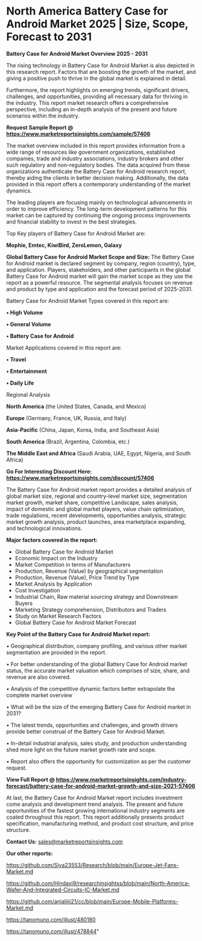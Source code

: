 # North America Battery Case for Android Market 2025 | Size, Scope, Forecast to 2031

<Strong> Battery Case for Android Market Overview 2025 - 2031</strong>

The rising technology in Battery Case for Android Market is also depicted in this research report. Factors that are boosting the growth of the market, and giving a positive push to thrive in the global market is explained in detail.

Furthermore, the report highlights on emerging trends, significant drivers, challenges, and opportunities, providing all necessary data for thriving in the industry. This report market research offers a comprehensive perspective, including an in-depth analysis of the present and future scenarios within the industry.

<strong>Request Sample Report @ <a href=https://www.marketreportsinsights.com/sample/57406>https://www.marketreportsinsights.com/sample/57406</a></strong>

The market overview included in this report provides information from a wide range of resources like government organizations, established companies, trade and industry associations, industry brokers and other such regulatory and non-regulatory bodies. The data acquired from these organizations authenticate the Battery Case for Android research report, thereby aiding the clients in better decision making. Additionally, the data provided in this report offers a contemporary understanding of the market dynamics.

The leading players are focusing mainly on technological advancements in order to improve efficiency. The long-term development patterns for this market can be captured by continuing the ongoing process improvements and financial stability to invest in the best strategies.

Top Key players of Battery Case for Android Market are:

<strong>Mophie, Emtec, KiwiBird, ZeroLemon, Galaxy</strong>

<strong><b>Global Battery Case for Android Market Scope and Size:</b></strong>
The Battery Case for Android market is declared segment by company, region (country), type, and application. Players, stakeholders, and other participants in the global Battery Case for Android market will gain the market scope as they use the report as a powerful resource. The segmental analysis focuses on revenue and product by type and application and the forecast period of 2025-2031.

Battery Case for Android Market Types covered in this report are:

<strong>• High Volume

• General Volume

• Battery Case for Android</strong>

Market Applications covered in this report are:

<strong>• Travel

• Entertainment

• Daily Life</strong> 

Regional Analysis

<strong>North America</strong> (the United States, Canada, and Mexico)

<strong>Europe</strong> (Germany, France, UK, Russia, and Italy)

<strong>Asia-Pacific</strong> (China, Japan, Korea, India, and Southeast Asia)

<strong>South America</strong> (Brazil, Argentina, Colombia, etc.)

<strong>The Middle East and Africa</strong> (Saudi Arabia, UAE, Egypt, Nigeria, and South Africa)

<strong>Go For Interesting Discount Here: <a href=https://www.marketreportsinsights.com/discount/57406>https://www.marketreportsinsights.com/discount/57406</a></strong>

The Battery Case for Android market report provides a detailed analysis of global market size, regional and country-level market size, segmentation market growth, market share, competitive Landscape, sales analysis, impact of domestic and global market players, value chain optimization, trade regulations, recent developments, opportunities analysis, strategic market growth analysis, product launches, area marketplace expanding, and technological innovations.

<strong><b>Major factors covered in the report:</b></strong>
<ul>
  <li>Global Battery Case for Android Market </li>
  <li>Economic Impact on the Industry</li>
  <li>Market Competition in terms of Manufacturers</li>
  <li>Production, Revenue (Value) by geographical segmentation</li>
  <li>Production, Revenue (Value), Price Trend by Type</li>
  <li>Market Analysis by Application</li>
  <li>Cost Investigation</li>
  <li>Industrial Chain, Raw material sourcing strategy and Downstream Buyers</li>
  <li>Marketing Strategy comprehension, Distributors and Traders</li>
  <li>Study on Market Research Factors</li>
  <li>Global Battery Case for Android Market Forecast</li>
</ul>

<strong><b>Key Point of the Battery Case for Android Market report:</b></strong>

• Geographical distribution, company profiling, and various other market segmentation are provided in the report.

• For better understanding of the global Battery Case for Android market status, the accurate market valuation which comprises of size, share, and revenue are also covered.

• Analysis of the competitive dynamic factors better extrapolate the complete market overview

• What will be the size of the emerging Battery Case for Android market in 2031?

• The latest trends, opportunities and challenges, and growth drivers provide better construal of the Battery Case for Android Market.

• In-detail industrial analysis, sales study, and production understanding shed more light on the future market growth rate and scope.

• Report also offers the opportunity for customization as per the customer request.

<strong><b>View Full Report @ <a href=https://www.marketreportsinsights.com/industry-forecast/battery-case-for-android-market-growth-and-size-2021-57406>https://www.marketreportsinsights.com/industry-forecast/battery-case-for-android-market-growth-and-size-2021-57406</a></b></strong>


At last, the Battery Case for Android Market report includes investment come analysis and development trend analysis. The present and future opportunities of the fastest growing international industry segments are coated throughout this report. This report additionally presents product specification, manufacturing method, and product cost structure, and price structure.

<strong>Contact Us:</strong>
sales@marketreportsinsights.com

<strong>Our other reports:</strong>

<a href=https://github.com/Siya23553/Research/blob/main/Europe-Jet-Fans-Market.md>https://github.com/Siya23553/Research/blob/main/Europe-Jet-Fans-Market.md</a>

<a href=https://github.com/Hindavi9/researchinsightss/blob/main/North-America-Wafer-And-Integrated-Circuits-IC-Market.md>https://github.com/Hindavi9/researchinsightss/blob/main/North-America-Wafer-And-Integrated-Circuits-IC-Market.md</a>

<a href=https://github.com/anjaliiii21/cc/blob/main/Europe-Mobile-Platforms-Market.md>https://github.com/anjaliiii21/cc/blob/main/Europe-Mobile-Platforms-Market.md</a>

<a href=https://tanomuno.com/illust/480180>https://tanomuno.com/illust/480180</a>

<a href=https://tanomuno.com/illust/478844>https://tanomuno.com/illust/478844</a>"
